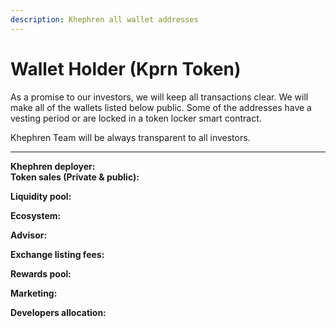 ```yaml
---
description: Khephren all wallet addresses
---
```


# Wallet Holder (Kprn Token)

As a promise to our investors, we will keep all transactions clear. We will make all of the wallets listed below public. Some of the addresses have a vesting period or are locked in a token locker smart contract.

Khephren Team will be always transparent to all investors.

****

**Khephren deployer:**\
**Token sales (Private & public):**

**Liquidity pool:**&#x20;

**Ecosystem:**&#x20;

**Advisor:**&#x20;

**Exchange listing fees:**

**Rewards pool:**&#x20;

**Marketing:**&#x20;

**Developers allocation:**&#x20;
